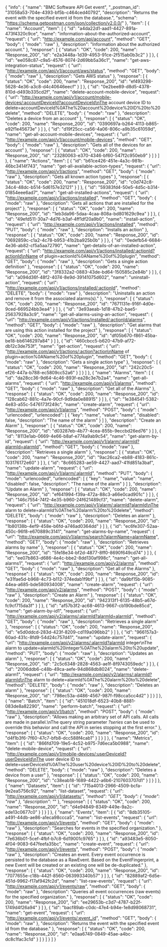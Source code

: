{
  "info": {
    "name": "BMC Software API Get event",
    "_postman_id": "31058a53-704e-4393-bf5b-c464ced40792",
    "description": "Returns the event with the specified event id from the database.",
    "schema": "https://schema.getpostman.com/json/collection/v2.0.0/"
  },
  "item": [
    {
      "name": "Account",
      "item": [
        {
          "id": "a4da22d1-aad1-4427-891a-473f4320c9ce",
          "name": "information-about-the-authorized-account",
          "request": {
            "url": "http://example.com/api/account",
            "method": "GET",
            "body": {
              "mode": "raw"
            },
            "description": "Information about the authorized account."
          },
          "response": [
            {
              "status": "OK",
              "code": 200,
              "name": "Response_200",
              "id": "e2a3448a-1d39-4953-91ce-2f515ab0b3c2"
            }
          ]
        },
        {
          "id": "ee058c87-c9a5-4576-8074-2d69bb5a36c1",
          "name": "get-aws-integration-status",
          "request": {
            "url": "http://example.com/api/v1/account/aws/status",
            "method": "GET",
            "body": {
              "mode": "raw"
            },
            "description": "Gets AWS status"
          },
          "response": [
            {
              "status": "OK",
              "code": 200,
              "name": "Response_200",
              "id": "ef493298-5628-4e36-a3c8-d4c40646eecf"
            }
          ]
        },
        {
          "id": "0e2bee89-d8d5-4378-810d-d493b335cd2f",
          "name": "delete-account-mobile-device",
          "request": {
            "url": "http://example.com/api/v1/account/mobile-devices/:accountDeviceId?accountDeviceId\nThe account device ID to delete=accountDeviceId%0AThe%20account%20device%20ID%20to%20delete",
            "method": "DELETE",
            "body": {
              "mode": "raw"
            },
            "description": "Deletes a device from an account"
          },
          "response": [
            {
              "status": "OK",
              "code": 200,
              "name": "Response_200",
              "id": "0390697a-b264-4113-b865-e92f1e45673e"
            }
          ]
        },
        {
          "id": "d19f25cc-ca56-4a06-806c-a9b35c61059d",
          "name": "get-all-account-mobile-devices",
          "request": {
            "url": "http://example.com/api/v1/account/mobile-devices",
            "method": "GET",
            "body": {
              "mode": "raw"
            },
            "description": "Gets all of the devices for an account"
          },
          "response": [
            {
              "status": "OK",
              "code": 200,
              "name": "Response_200",
              "id": "23280063-e370-4346-bf60-547f2c950eb9"
            }
          ]
        }
      ]
    },
    {
      "name": "Actions",
      "item": [
        {
          "id": "b61ce426-451e-4a3c-981b-46bc3414f743",
          "name": "get-all-available-action-types",
          "request": {
            "url": "http://example.com/api/v1/actions",
            "method": "GET",
            "body": {
              "mode": "raw"
            },
            "description": "Gets all known action types"
          },
          "response": [
            {
              "status": "OK",
              "code": 200,
              "name": "Response_200",
              "id": "c0d742c8-34c4-48dc-b514-5d6157e32121"
            }
          ]
        },
        {
          "id": "59383fd4-50e5-4d5c-b314-01854eee6ad7",
          "name": "get-all-installed-actions",
          "request": {
            "url": "http://example.com/api/v1/actions/installed",
            "method": "GET",
            "body": {
              "mode": "raw"
            },
            "description": "Gets all actions that are installed for the project"
          },
          "response": [
            {
              "status": "OK",
              "code": 200,
              "name": "Response_200",
              "id": "1eb3da96-5daa-4caa-808a-bd801629c9ea"
            }
          ]
        },
        {
          "id": "49efd511-30a7-4d76-b3af-4ff1df20a9b0",
          "name": "install-action",
          "request": {
            "url": "http://example.com/api/v1/actions/installed",
            "method": "PUT",
            "body": {
              "mode": "raw"
            },
            "description": "Installs an action"
          },
          "response": [
            {
              "status": "OK",
              "code": 200,
              "name": "Response_200",
              "id": "0692859c-c1a2-4c78-b953-41b2ba925b0b"
            }
          ]
        },
        {
          "id": "0edefb54-6684-4e36-ab82-cf5a5aa72790",
          "name": "get-details-of-an-installed-action",
          "request": {
            "url": "http://example.com/api/v1/actions/installed/:actionId?actionId\nName of plugin=actionId%0AName%20of%20plugin",
            "method": "GET",
            "body": {
              "mode": "raw"
            },
            "description": "Gets a single action definition"
          },
          "response": [
            {
              "status": "OK",
              "code": 200,
              "name": "Response_200",
              "id": "3f8332a2-0883-43de-bd64-150585c2e84b"
            }
          ]
        },
        {
          "id": "a094d36f-48f2-4074-8e9d-39141075d602",
          "name": "uninstall-action",
          "request": {
            "url": "http://example.com/api/v1/actions/installed/:actionId",
            "method": "DELETE",
            "body": {
              "mode": "raw"
            },
            "description": "Uninstalls an action and remove it from the associated alarms(s)."
          },
          "response": [
            {
              "status": "OK",
              "code": 200,
              "name": "Response_200",
              "id": "7671131e-916f-4d0e-9ced-669524bb3ea4"
            }
          ]
        },
        {
          "id": "3e93aeab-1d18-47b2-bae5-25637928a3c9",
          "name": "get-all-alarms-using-an-action",
          "request": {
            "url": "http://example.com/api/v1/actions/installed/:actionId/alarms",
            "method": "GET",
            "body": {
              "mode": "raw"
            },
            "description": "Get alarms that are using this action installed for the project"
          },
          "response": [
            {
              "status": "OK",
              "code": 200,
              "name": "Response_200",
              "id": "df05b670-f861-45ba-be18-bb6146297a84"
            }
          ]
        },
        {
          "id": "460cbcc5-b620-47b9-af72-db12c3de753f",
          "name": "get-action",
          "request": {
            "url": "http://example.com/api/v1/actions/:action?action\nName of plugin=action%0AName%20of%20plugin",
            "method": "GET",
            "body": {
              "mode": "raw"
            },
            "description": "Gets a single action type"
          },
          "response": [
            {
              "status": "OK",
              "code": 200,
              "name": "Response_200",
              "id": "242c20c5-ef26-447a-b788-ec5809cc52a6"
            }
          ]
        }
      ]
    },
    {
      "name": "Alarms",
      "item": [
        {
          "id": "da28cc36-9d64-4c46-893f-ea28c3e7b2a4",
          "name": "get-all-alarms",
          "request": {
            "url": "http://example.com/api/v1/alarms",
            "method": "GET",
            "body": {
              "mode": "raw"
            },
            "description": "Get all of the Alarms"
          },
          "response": [
            {
              "status": "OK",
              "code": 200,
              "name": "Response_200",
              "id": "128cab62-881c-4a7e-90cf-9d9da0e88915"
            }
          ]
        },
        {
          "id": "1e384541-5382-4e83-a55c-5476173f249c",
          "name": "create-alarm",
          "request": {
            "url": "http://example.com/api/v1/alarms",
            "method": "POST",
            "body": {
              "mode": "urlencoded",
              "urlencoded": [
                {
                  "key": "name",
                  "value": "name",
                  "disabled": false,
                  "description": "The name of the alarm"
                }
              ]
            },
            "description": "Create an Alarm"
          },
          "response": [
            {
              "status": "OK",
              "code": 200,
              "name": "Response_200",
              "id": "d03287eb-4b77-4cea-855b-9eccbd26ed76"
            }
          ]
        },
        {
          "id": "8113e1ab-0669-4e66-b8af-e774a9ab9c54",
          "name": "get-alarm-by-id",
          "request": {
            "url": "http://example.com/api/v1/alarm/:alarmId?alarmId=alarmId",
            "method": "GET",
            "body": {
              "mode": "raw"
            },
            "description": "Retrieves a single alarm"
          },
          "response": [
            {
              "status": "OK",
              "code": 200,
              "name": "Response_200",
              "id": "9ac26ca2-eb88-4183-861c-103176172e60"
            }
          ]
        },
        {
          "id": "8c665283-ae59-4427-aad7-41fd851a3baf",
          "name": "update-alarm",
          "request": {
            "url": "http://example.com/api/v1/alarm/:alarmId",
            "method": "PUT",
            "body": {
              "mode": "urlencoded",
              "urlencoded": [
                {
                  "key": "name",
                  "value": "name",
                  "disabled": false,
                  "description": "The name of the alarm"
                }
              ]
            },
            "description": "Update an Alarm"
          },
          "response": [
            {
              "status": "OK",
              "code": 200,
              "name": "Response_200",
              "id": "ef641994-f39a-472a-88c3-a66e0cad901c"
            }
          ]
        },
        {
          "id": "146c7554-74f2-4e35-b960-24f621489cf3",
          "name": "delete-alarm",
          "request": {
            "url": "http://example.com/api/v1/alarm/:alarmId?alarmId\nThe alarm to delete=alarmId%0AThe%20alarm%20to%20delete",
            "method": "DELETE",
            "body": {
              "mode": "raw"
            },
            "description": "Deletes an alarm"
          },
          "response": [
            {
              "status": "OK",
              "code": 200,
              "name": "Response_200",
              "id": "1b80138b-4ef9-458e-b6fd-a746ad0364dd"
            }
          ]
        },
        {
          "id": "ec6fe307-52aa-450c-96f8-e670889c3141",
          "name": "get-alarms-by-name",
          "request": {
            "url": "http://example.com/api/v1/alarms/search?alarmName=alarmName",
            "method": "GET",
            "body": {
              "mode": "raw"
            },
            "description": "Retrieves alarms by name"
          },
          "response": [
            {
              "status": "OK",
              "code": 200,
              "name": "Response_200",
              "id": "5fe18e34-bf2d-4877-8ff0-8690f649cd74"
            }
          ]
        },
        {
          "id": "ee07b863-d686-4e4c-bbe2-8dd130af998c",
          "name": "get-all-alarms1",
          "request": {
            "url": "http://example.com/api/v2/alarms",
            "method": "GET",
            "body": {
              "mode": "raw"
            },
            "description": "Get all of the Alarms"
          },
          "response": [
            {
              "status": "OK",
              "code": 200,
              "name": "Response_200",
              "id": "e31fae5d-b968-4c73-b112-374edab1f9bf"
            }
          ]
        },
        {
          "id": "da9bf15b-9085-44ea-a685-bde580934008",
          "name": "create-alarm",
          "request": {
            "url": "http://example.com/api/v2/alarms",
            "method": "POST",
            "body": {
              "mode": "raw"
            },
            "description": "Create an Alarm"
          },
          "response": [
            {
              "status": "OK",
              "code": 200,
              "name": "Response_200",
              "id": "942313f1-6135-48b5-a67d-fc9cf715da3f"
            }
          ]
        },
        {
          "id": "af57b3f2-ac68-4613-9667-cb190bde85cd",
          "name": "get-alarm-by-id1",
          "request": {
            "url": "http://example.com/api/v2/alarms/:alarmId?alarmId=alarmId",
            "method": "GET",
            "body": {
              "mode": "raw"
            },
            "description": "Retrieves a single alarm"
          },
          "response": [
            {
              "status": "OK",
              "code": 200,
              "name": "Response_200",
              "id": "e5d0ddcd-283d-423f-8209-cd119a096bb2"
            }
          ]
        },
        {
          "id": "966157a3-60ad-431c-8fd9-54d24c757d41",
          "name": "update-alarm",
          "request": {
            "url": "http://example.com/api/v2/alarms/:alarmId?alarmId integer\nThe alarm to update=alarmId%20integer%0AThe%20alarm%20to%20update",
            "method": "PUT",
            "body": {
              "mode": "raw"
            },
            "description": "Updates an alarm"
          },
          "response": [
            {
              "status": "OK",
              "code": 200,
              "name": "Response_200",
              "id": "2c5c6348-2828-4563-ae1f-8f9743059edc"
            }
          ]
        },
        {
          "id": "2006ddb6-c48b-49ca-aefe-94d868db8024",
          "name": "delete-alarm1",
          "request": {
            "url": "http://example.com/api/v2/alarms/:alarmId?alarmId\nThe alarm to delete=alarmId%0AThe%20alarm%20to%20delete",
            "method": "DELETE",
            "body": {
              "mode": "raw"
            },
            "description": "Deletes an alarm"
          },
          "response": [
            {
              "status": "OK",
              "code": 200,
              "name": "Response_200",
              "id": "798ec53a-d486-4567-987f-f98cca5cc4d2"
            }
          ]
        }
      ]
    },
    {
      "name": "Batch",
      "item": [
        {
          "id": "451018df-6523-40b8-8881-083de8a82290",
          "name": "perform-batch",
          "request": {
            "url": "http://example.com/api/v1/batch",
            "method": "POST",
            "body": {
              "mode": "raw"
            },
            "description": "Allows making an arbitrary set of API calls.    All calls are made in parallel.\nThe query string parameter <em>?series</em> can be used to override this behavior and call the API in series stopping at the first error."
          },
          "response": [
            {
              "status": "OK",
              "code": 200,
              "name": "Response_200",
              "id": "d4f1b3f6-7f60-47c7-bfb8-dcc588f4cab1"
            }
          ]
        }
      ]
    },
    {
      "name": "Metrics",
      "item": [
        {
          "id": "866fd709-19e5-4c52-b975-7d6eca5b0988",
          "name": "delete-mobile-device",
          "request": {
            "url": "http://example.com/api/v1/mobile-devices/:userDeviceId?userDeviceId\nThe user device ID to delete=userDeviceId%0AThe%20user%20device%20ID%20to%20delete",
            "method": "DELETE",
            "body": {
              "mode": "raw"
            },
            "description": "Deletes a device from a user"
          },
          "response": [
            {
              "status": "OK",
              "code": 200,
              "name": "Response_200",
              "id": "c38eab18-1689-4422-a6b6-2107603707d1"
            }
          ]
        }
      ]
    },
    {
      "name": "Datasets",
      "item": [
        {
          "id": "715a4013-2966-4509-bcfa-9e2ea5756c92",
          "name": "list-dataset",
          "request": {
            "url": "http://example.com/api/v1/datasets/*",
            "method": "GET",
            "body": {
              "mode": "raw"
            },
            "description": "*"
          },
          "response": [
            {
              "status": "OK",
              "code": 200,
              "name": "Response_200",
              "id": "d4e94849-8349-449e-9a2c-ede13c0677c0"
            }
          ]
        }
      ]
    },
    {
      "name": "Events",
      "item": [
        {
          "id": "8db35105-a491-44db-ae86-a1eca98ccca5",
          "name": "list-events",
          "request": {
            "url": "http://example.com/api/v1/events",
            "method": "GET",
            "body": {
              "mode": "raw"
            },
            "description": "Searches for events in the specified organization."
          },
          "response": [
            {
              "status": "OK",
              "code": 200,
              "name": "Response_200",
              "id": "7e636b01-5cef-4fbf-b7c8-6d19001c9765"
            }
          ]
        },
        {
          "id": "a93483e5-8050-4f04-9083-647feefa35bc",
          "name": "create-event",
          "request": {
            "url": "http://example.com/api/v1/events",
            "method": "POST",
            "body": {
              "mode": "raw"
            },
            "description": "Creates an event. Every event occurrence is persisted to the database as a RawEvent. Based on the EventFingerprint, a new Event will be created or an existing one will be de-duplicated."
          },
          "response": [
            {
              "status": "OK",
              "code": 200,
              "name": "Response_200",
              "id": "7077655e-c18b-442f-8560-063993340b57"
            }
          ]
        },
        {
          "id": "82889af2-6d5e-451d-9962-f17af942fc2d",
          "name": "list-raw-events",
          "request": {
            "url": "http://example.com/api/v1/events/raw",
            "method": "GET",
            "body": {
              "mode": "raw"
            },
            "description": "Queries all event occurrences (raw events) for the specified organization."
          },
          "response": [
            {
              "status": "OK",
              "code": 200,
              "name": "Response_200",
              "id": "ee29653b-c3d7-4787-b22f-1749d4f26a94"
            }
          ]
        },
        {
          "id": "bacf89ab-c0dc-47e4-b94e-1e8d98068731",
          "name": "get-event",
          "request": {
            "url": "http://example.com/api/v1/events/:event_id",
            "method": "GET",
            "body": {
              "mode": "raw"
            },
            "description": "Returns the event with the specified event id from the database."
          },
          "response": [
            {
              "status": "OK",
              "code": 200,
              "name": "Response_200",
              "id": "e0aa6749-0849-45ae-a4bc-dc8c1fac3c1d"
            }
          ]
        }
      ]
    }
  ]
}